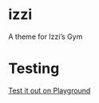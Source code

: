 # izzi

A theme for Izzi’s Gym

# Testing

[Test it out on Playground](https://playground.wordpress.net/?blueprint-url=https://raw.githubusercontent.com/WeAreIconick/izzi/refs/heads/main/_playground/blueprint.json)

